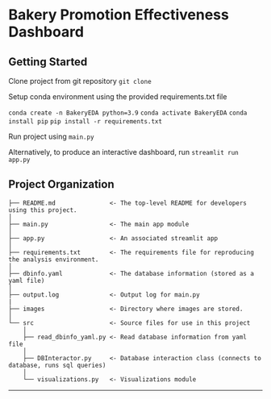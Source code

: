 Bakery Promotion Effectiveness Dashboard
==============================

Getting Started
------------

Clone project from git repository
`git clone `

Setup conda environment using the provided requirements.txt file

`conda create -n BakeryEDA python=3.9`
`conda activate BakeryEDA`
`conda install pip`
`pip install -r requirements.txt`

Run project using
`main.py`

Alternatively, to produce an interactive dashboard, run
`streamlit run app.py`

Project Organization
------------

    ├── README.md               <- The top-level README for developers using this project.
    │
    ├── main.py                 <- The main app module
    │
    ├── app.py                  <- An associated streamlit app
    │
    ├── requirements.txt        <- The requirements file for reproducing the analysis environment.
    │
    ├── dbinfo.yaml             <- The database information (stored as a yaml file)
    │
    ├── output.log              <- Output log for main.py
    |
    ├── images                  <- Directory where images are stored.
    │
    └── src                     <- Source files for use in this project
        │
        ├── read_dbinfo_yaml.py <- Read database information from yaml file
        │
        ├── DBInteractor.py     <- Database interaction class (connects to database, runs sql queries)
        │
        └── visualizations.py   <- Visualizations module

------------